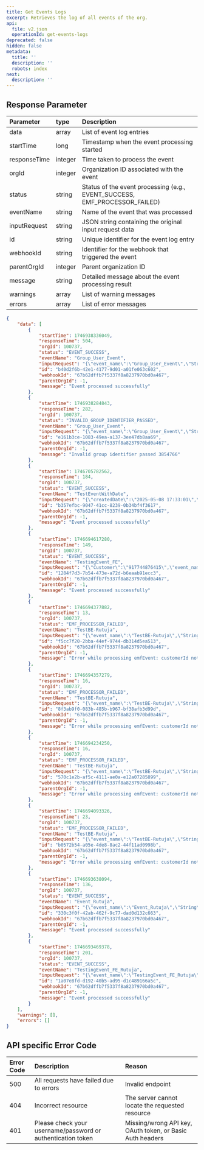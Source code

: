 ```yaml
---
title: Get Events Logs
excerpt: Retrieves the log of all events of the org.
api:
  file: v2.json
  operationId: get-events-logs
deprecated: false
hidden: false
metadata:
  title: ''
  description: ''
  robots: index
next:
  description: ''
---
```

## Response Parameter

| Parameter    | type    | Description                                                                   |
| :----------- | :------ | :---------------------------------------------------------------------------- |
| data         | array   | List of event log entries                                                     |
| startTime    | long    | Timestamp when the event processing started                                   |
| responseTime | integer | Time taken to process the event                                               |
| orgId        | integer | Organization ID associated with the event                                     |
| status       | string  | Status of the event processing (e.g., EVENT\_SUCCESS, EMF\_PROCESSOR\_FAILED) |
| eventName    | string  | Name of the event that was processed                                          |
| inputRequest | string  | JSON string containing the original input request data                        |
| id           | string  | Unique identifier for the event log entry                                     |
| webhookId    | string  | Identifier for the webhook that triggered the event                           |
| parentOrgId  | integer | Parent organization ID                                                        |
| message      | string  | Detailed message about the event processing result                            |
| warnings     | array   | List of warning messages                                                      |
| errors       | array   | List of error messages                                                        |

```json
{
    "data": [
        {
            "startTime": 1746938336049,
            "responseTime": 504,
            "orgId": 100737,
            "status": "EVENT_SUCCESS",
            "eventName": "Group_User_Event",
            "inputRequest": "{\"event_name\":\"Group_User_Event\",\"String\":\"rutuja_capillary\",\"enum\":\"customerUserGroup\",\"customer\":\"919970388310\"}",
            "id": "b40d2f6b-42e1-4177-9d01-a01fe063c602",
            "webhookId": "67b62dffb7f5337f8a8237970bd0a467",
            "parentOrgId": -1,
            "message": "Event processed successfully"
        },
        {
            "startTime": 1746938284843,
            "responseTime": 282,
            "orgId": 100737,
            "status": "INVALID_GROUP_IDENTIFIER_PASSED",
            "eventName": "Group_User_Event",
            "inputRequest": "{\"event_name\":\"Group_User_Event\",\"String\":\"rutuja_capillary\",\"enum\":\"3854766\",\"customer\":\"919970388310\"}",
            "id": "e161b3ce-1083-49ea-a137-3ee47db8aa69",
            "webhookId": "67b62dffb7f5337f8a8237970bd0a467",
            "parentOrgId": -1,
            "message": "Invalid group identifier passed 3854766"
        },
        {
            "startTime": 1746705782562,
            "responseTime": 184,
            "orgId": 100737,
            "status": "EVENT_SUCCESS",
            "eventName": "TestEventWithDate",
            "inputRequest": "{\"createdDate\":\"2025-05-08 17:33:01\",\"event_name\":\"TestEventWithDate\",\"CustomerId\":\"917744876415\"}",
            "id": "b357efbc-9047-41cc-8239-0b34bf4f3617",
            "webhookId": "67b62dffb7f5337f8a8237970bd0a467",
            "parentOrgId": -1,
            "message": "Event processed successfully"
        },
        {
            "startTime": 1746694617280,
            "responseTime": 149,
            "orgId": 100737,
            "status": "EVENT_SUCCESS",
            "eventName": "TestingEvent_FE",
            "inputRequest": "{\"Customer\":\"917744876415\",\"event_name\":\"TestingEvent_FE\"}",
            "id": "1284f7d3-7b54-473e-a72d-b6eaab91ecc3",
            "webhookId": "67b62dffb7f5337f8a8237970bd0a467",
            "parentOrgId": -1,
            "message": "Event processed successfully"
        },
        {
            "startTime": 1746694377882,
            "responseTime": 13,
            "orgId": 100737,
            "status": "EMF_PROCESSOR_FAILED",
            "eventName": "TestBE-Rutuja",
            "inputRequest": "{\"event_name\":\"TestBE-Rutuja\",\"String\":\"rutuja_capillary\",\"customer\":\"917744876415\"}",
            "id": "f5cc7f20-2bba-44ef-9744-db314d5ea513",
            "webhookId": "67b62dffb7f5337f8a8237970bd0a467",
            "parentOrgId": -1,
            "message": "Error while processing emfEvent: customerId not present,cant proceed further"
        },
        {
            "startTime": 1746694357279,
            "responseTime": 16,
            "orgId": 100737,
            "status": "EMF_PROCESSOR_FAILED",
            "eventName": "TestBE-Rutuja",
            "inputRequest": "{\"event_name\":\"TestBE-Rutuja\",\"String\":\"rutuja_capillary\",\"customer\":\"917744876415\"}",
            "id": "8f3ab9f0-083b-485b-b967-bf38afb3d99d",
            "webhookId": "67b62dffb7f5337f8a8237970bd0a467",
            "parentOrgId": -1,
            "message": "Error while processing emfEvent: customerId not present,cant proceed further"
        },
        {
            "startTime": 1746694234250,
            "responseTime": 16,
            "orgId": 100737,
            "status": "EMF_PROCESSOR_FAILED",
            "eventName": "TestBE-Rutuja",
            "inputRequest": "{\"event_name\":\"TestBE-Rutuja\",\"String\":\"rutuja_capillary\",\"customer\":\"917744876415\"}",
            "id": "570c1e2b-af5c-4111-ae0a-e12a07285899",
            "webhookId": "67b62dffb7f5337f8a8237970bd0a467",
            "parentOrgId": -1,
            "message": "Error while processing emfEvent: customerId not present,cant proceed further"
        },
        {
            "startTime": 1746694093326,
            "responseTime": 23,
            "orgId": 100737,
            "status": "EMF_PROCESSOR_FAILED",
            "eventName": "TestBE-Rutuja",
            "inputRequest": "{\"event_name\":\"TestBE-Rutuja\",\"String\":\"rutuja_capillary\",\"enum\":\"rutuja_capillary\"}",
            "id": "b0572b54-a05e-4de8-8ac2-44f11ad0998b",
            "webhookId": "67b62dffb7f5337f8a8237970bd0a467",
            "parentOrgId": -1,
            "message": "Error while processing emfEvent: customerId not present,cant proceed further"
        },
        {
            "startTime": 1746693638094,
            "responseTime": 136,
            "orgId": 100737,
            "status": "EVENT_SUCCESS",
            "eventName": "Event_Rutuja",
            "inputRequest": "{\"event_name\":\"Event_Rutuja\",\"String\":\"rutuja_capillary\",\"customer\":\"917744876415\"}",
            "id": "330c3f0f-42ab-462f-9c77-dad0d132c663",
            "webhookId": "67b62dffb7f5337f8a8237970bd0a467",
            "parentOrgId": -1,
            "message": "Event processed successfully"
        },
        {
            "startTime": 1746693469378,
            "responseTime": 201,
            "orgId": 100737,
            "status": "EVENT_SUCCESS",
            "eventName": "TestingEvent_FE_Rutuja",
            "inputRequest": "{\"event_name\":\"TestingEvent_FE_Rutuja\",\"CustomerId\":\"917744876415\"}",
            "id": "1a07e8fd-d192-40b5-ad95-d1c489166a5c",
            "webhookId": "67b62dffb7f5337f8a8237970bd0a467",
            "parentOrgId": -1,
            "message": "Event processed successfully"
        }
    ],
    "warnings": [],
    "errors": []
}
```

## API specific Error Code

| Error Code | Description                                                 | Reason                                                    |
| :--------- | :---------------------------------------------------------- | :-------------------------------------------------------- |
| 500        | All requests have failed due to errors                      | Invalid endpoint                                          |
| 404        | Incorrect resource                                          | The server cannot locate the requested resource           |
| 401        | Please check your username/password or authentication token | Missing/wrong API key, OAuth token, or Basic Auth headers |